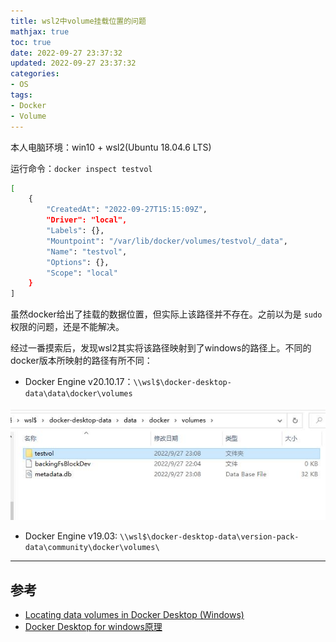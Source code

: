 ```yaml
---
title: wsl2中volume挂载位置的问题
mathjax: true
toc: true
date: 2022-09-27 23:37:32
updated: 2022-09-27 23:37:32
categories:
- OS
tags:
- Docker
- Volume
---
```

本人电脑环境：win10 + wsl2(Ubuntu 18.04.6 LTS)

运行命令：`docker inspect testvol`

<!--more-->

```bash
[
    {
        "CreatedAt": "2022-09-27T15:15:09Z",
        "Driver": "local",
        "Labels": {},
        "Mountpoint": "/var/lib/docker/volumes/testvol/_data",
        "Name": "testvol",
        "Options": {},
        "Scope": "local"
    }
]
```
虽然docker给出了挂载的数据位置，但实际上该路径并不存在。之前以为是 `sudo` 权限的问题，还是不能解决。

经过一番摸索后，发现wsl2其实将该路径映射到了windows的路径上。不同的docker版本所映射的路径有所不同：
- Docker Engine v20.10.17：`\\wsl$\docker-desktop-data\data\docker\volumes`

![example](./wsl2中volume挂载位置的问题/example.jpg)
- Docker Engine v19.03: `\\wsl$\docker-desktop-data\version-pack-data\community\docker\volumes\`

___

## 参考
- [Locating data volumes in Docker Desktop (Windows)](https://stackoverflow.com/questions/43181654/locating-data-volumes-in-docker-desktop-windows/64418064#64418064)
- [Docker Desktop for windows原理](https://blog.csdn.net/qqhappy8/article/details/106819429)